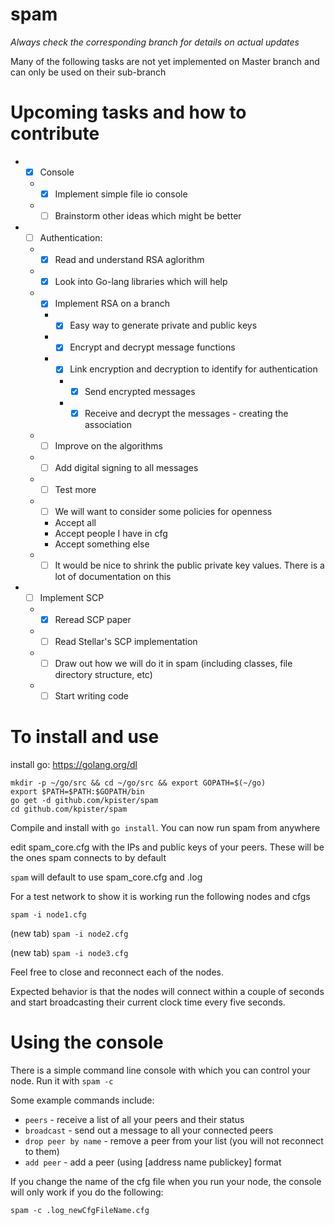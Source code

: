 # spam
_Always check the corresponding branch for details on actual updates_

Many of the following tasks are not yet implemented on Master branch and can only be used on their sub-branch

# Upcoming tasks and how to contribute
* - [x] Console
  * - [x] Implement simple file io console
  * - [ ] Brainstorm other ideas which might be better
  
* - [ ] Authentication:
  * - [x] Read and understand RSA aglorithm
  * - [x] Look into Go-lang libraries which will help
  * - [x] Implement RSA on a branch
    * - [x] Easy way to generate private and public keys
    * - [x] Encrypt and decrypt message functions
    * - [x] Link encryption and decryption to identify for authentication
      * - [x] Send encrypted messages
      * - [x] Receive and decrypt the messages - creating the association
  * - [ ] Improve on the algorithms
  * - [ ] Add digital signing to all messages
  * - [ ] Test more
  * - [ ] We will want to consider some policies for openness
    * Accept all
    * Accept people I have in cfg
    * Accept something else
  * - [ ] It would be nice to shrink the public private key values. There is a lot of documentation on this

* - [ ] Implement SCP
  * - [x] Reread SCP paper
  * - [ ] Read Stellar's SCP implementation
  * - [ ] Draw out how we will do it in spam (including classes, file directory structure, etc)
  * - [ ] Start writing code

# To install and use

install go: https://golang.org/dl

```
mkdir -p ~/go/src && cd ~/go/src && export GOPATH=$(~/go)
export $PATH=$PATH:$GOPATH/bin
go get -d github.com/kpister/spam
cd github.com/kpister/spam
```

Compile and install with `go install`. You can now run spam from anywhere

edit spam_core.cfg with the IPs and public keys of your peers. These will be the ones spam connects to by default

`spam` will default to use spam_core.cfg and .log

For a test network to show it is working run the following nodes and cfgs

`spam -i node1.cfg`

(new tab) `spam -i node2.cfg`

(new tab) `spam -i node3.cfg`

Feel free to close and reconnect each of the nodes.

Expected behavior is that the nodes will connect within a couple of seconds and start broadcasting their current clock time every five seconds.

# Using the console

There is a simple command line console with which you can control your node. Run it with `spam -c`

Some example commands include: 

* `peers` - receive a list of all your peers and their status
* `broadcast` - send out a message to all your connected peers
* `drop peer by name` - remove a peer from your list (you will not reconnect to them)
* `add peer` - add a peer (using [address name publickey] format


If you change the name of the cfg file when you run your node, the console will only work if you do the following:

`spam -c .log_newCfgFileName.cfg`
